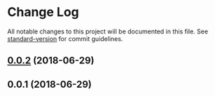 # Change Log

All notable changes to this project will be documented in this file. See [standard-version](https://github.com/conventional-changelog/standard-version) for commit guidelines.

<a name="0.0.2"></a>
## [0.0.2](https://github.com/kolbma/node-n4v-config/compare/v0.0.1...v0.0.2) (2018-06-29)



<a name="0.0.1"></a>
## 0.0.1 (2018-06-29)
